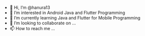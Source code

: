 - 👋 Hi, I’m @hanura13
- 👀 I’m interested in Android Java and Flutter Programming
- 🌱 I’m currently learning Java and Flutter for Mobile Programming
- 💞️ I’m looking to collaborate on ...
- 📫 How to reach me ...

<!---
hanura13/hanura13 is a ✨ special ✨ repository because its `README.md` (this file) appears on your GitHub profile.
You can click the Preview link to take a look at your changes.
--->
